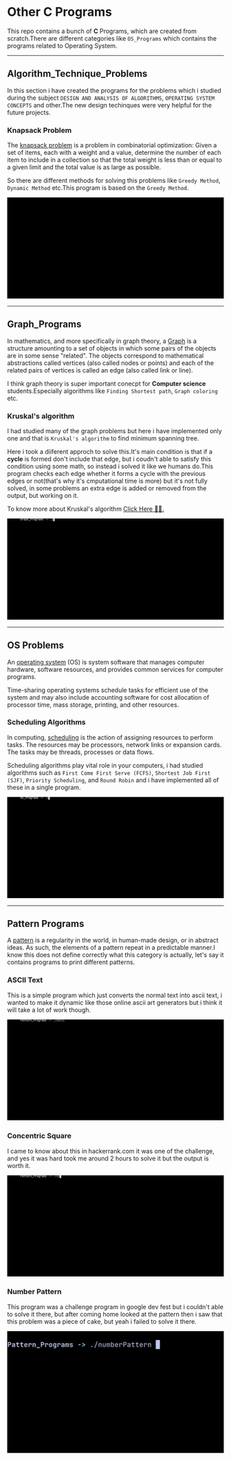 # Other C Programs

This repo contains a bunch of **C** Programs, which are created from scratch.There are different categories like `OS_Programs` which contains the programs related to Operating System.

---

## Algorithm_Technique_Problems

In this section i have created the programs for the problems which i studied during the subject `DESIGN AND ANALYSIS OF ALGORITHMS`, `OPERATING SYSTEM CONCEPTS` and other.The new design techinques were very helpful for the future projects.

### Knapsack Problem

The [knapsack problem](https://en.wikipedia.org/wiki/Knapsack_problem) is a problem in combinatorial optimization: Given a set of items, each with a weight and a value, determine the number of each item to include in a collection so that the total weight is less than or equal to a given limit and the total value is as large as possible.

So there are different methods for solving this problems like `Greedy Method`, `Dynamic Method` etc.This program is based on the `Greedy Method`.

![Knapsack Greedy](https://raw.githubusercontent.com/surajkareppagol/Assets/main/6%20-%20C-Programs/knapsackGreedy.gif)

---

## Graph_Programs

In mathematics, and more specifically in graph theory, a [Graph](<https://en.wikipedia.org/wiki/Graph_(discrete_mathematics)>) is a structure amounting to a set of objects in which some pairs of the objects are in some sense "related". The objects correspond to mathematical abstractions called vertices (also called nodes or points) and each of the related pairs of vertices is called an edge (also called link or line).

I think graph theory is super important conecpt for **Computer science** students.Especially algorithms like `Finding Shortest path`, `Graph coloring` etc.

### Kruskal's algorithm

I had studied many of the graph problems but here i have implemented only one and that is `Kruskal's algorithm` to find minimum spanning tree.

Here i took a diiferent approch to solve this.It's main condition is that if a **cycle** is formed don't include that edge, but i coudn't able to satisfy this condition using some math, so instead i solved it like we humans do.This program checks each edge whether it forms a cycle with the previous edges or not(that's why it's cmputational time is more) but it's not fully solved, in some problems an extra edge is added or removed from the output, but working on it.

To know more about Kruskal's algorithm [Click Here 🔗🔗.](https://en.wikipedia.org/wiki/Kruskal%27s_algorithm)

![kruskals algorithm](https://raw.githubusercontent.com/surajkareppagol/Assets/main/6%20-%20C-Programs/kruskalsAlgorithm.gif)

---

## OS Problems

An [operating system](https://en.wikipedia.org/wiki/Operating_system) (OS) is system software that manages computer hardware, software resources, and provides common services for computer programs.

Time-sharing operating systems schedule tasks for efficient use of the system and may also include accounting software for cost allocation of processor time, mass storage, printing, and other resources.

### Scheduling Algorithms

In computing, [scheduling](<https://en.wikipedia.org/wiki/Scheduling_(computing)#Scheduling_disciplines>) is the action of assigning resources to perform tasks. The resources may be processors, network links or expansion cards. The tasks may be threads, processes or data flows.

Scheduling algorithms play vital role in your computers, i had studied algorithms such as `First Come First Serve (FCFS)`, `Shortest Job First (SJF)`, `Priority Scheduling`, and `Round Robin` and i have implemented all of these in a single program.

![Scheduling Algorithms](https://raw.githubusercontent.com/surajkareppagol/Assets/main/6%20-%20C-Programs/schedulingAlgorithms.gif)

---

## Pattern Programs

A [pattern](https://en.wikipedia.org/wiki/Pattern) is a regularity in the world, in human-made design, or in abstract ideas. As such, the elements of a pattern repeat in a predictable manner.I know this does not define correctly what this category is actually, let's say it contains programs to print different patterns.

### ASCII Text

This is a simple program which just converts the normal text into ascii text, i wanted to make it dynamic like those online ascii art generators but i think it will take a lot of work though.

![ASCII Text](https://raw.githubusercontent.com/surajkareppagol/Assets/main/6%20-%20C-Programs/asciiText.gif)

### Concentric Square

I came to know about this in hackerrank.com it was one of the challenge, and yes it was hard took me around 2 hours to solve it but the output is worth it.

![Concentric Square](https://raw.githubusercontent.com/surajkareppagol/Assets/main/6%20-%20C-Programs/concentricSquare.gif)

### Number Pattern

This program was a challenge program in google dev fest but i couldn't able to solve it there, but after coming home looked at the pattern then i saw that this problem was a piece of cake, but yeah i failed to solve it there.

![Number Pattern](https://raw.githubusercontent.com/surajkareppagol/Assets/main/6%20-%20C-Programs/numberPattern.gif)

